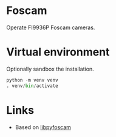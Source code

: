 # Foscam

Operate FI9936P Foscam cameras.

# Virtual environment

Optionally sandbox the installation.

```python
python -m venv venv
. venv/bin/activate
```

# Links

- Based on [libpyfoscam](https://pypi.org/project/libpyfoscam/)
